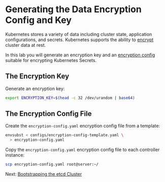 # Generating the Data Encryption Config and Key

Kubernetes stores a variety of data including cluster state, application configurations, and secrets. Kubernetes supports the ability to [encrypt](https://kubernetes.io/docs/tasks/administer-cluster/encrypt-data) cluster data at rest.

In this lab you will generate an encryption key and an [encryption config](https://kubernetes.io/docs/tasks/administer-cluster/encrypt-data/#understanding-the-encryption-at-rest-configuration) suitable for encrypting Kubernetes Secrets.

## The Encryption Key

Generate an encryption key:

```bash
export ENCRYPTION_KEY=$(head -c 32 /dev/urandom | base64)
```

## The Encryption Config File

Create the `encryption-config.yaml` encryption config file from a template:

```bash
envsubst < configs/encryption-config-template.yaml \
  > encryption-config.yaml
```

Copy the `encryption-config.yaml` encryption config file to each controller instance:

```bash
scp encryption-config.yaml root@server:~/
```

Next: [Bootstrapping the etcd Cluster](07-bootstrapping-etcd.md)
